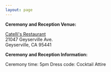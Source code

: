 ```yaml
---
layout: page
---
```

__Ceremony and Reception Venue:__

[Catelli's Restaurant](www.mycatellis.com)  
21047 Geyserville Ave.  
Geyserville, CA 95441  

__Ceremony and Reception Information:__

Ceremony time: 5pm
Dress code: Cocktail Attire

